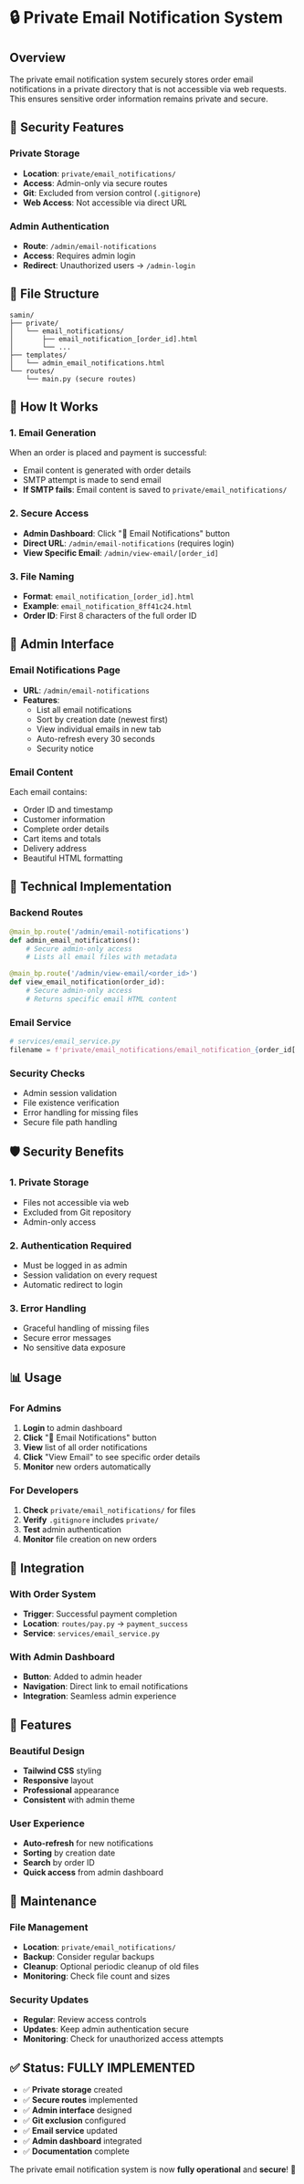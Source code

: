 # 🔒 Private Email Notification System

## Overview

The private email notification system securely stores order email notifications in a private directory that is not accessible via web requests. This ensures sensitive order information remains private and secure.

## 🔐 Security Features

### **Private Storage**

- **Location**: `private/email_notifications/`
- **Access**: Admin-only via secure routes
- **Git**: Excluded from version control (`.gitignore`)
- **Web Access**: Not accessible via direct URL

### **Admin Authentication**

- **Route**: `/admin/email-notifications`
- **Access**: Requires admin login
- **Redirect**: Unauthorized users → `/admin-login`

## 📁 File Structure

```
samin/
├── private/
│   └── email_notifications/
│       ├── email_notification_[order_id].html
│       └── ...
├── templates/
│   └── admin_email_notifications.html
└── routes/
    └── main.py (secure routes)
```

## 🚀 How It Works

### **1. Email Generation**

When an order is placed and payment is successful:

- Email content is generated with order details
- SMTP attempt is made to send email
- **If SMTP fails**: Email content is saved to `private/email_notifications/`

### **2. Secure Access**

- **Admin Dashboard**: Click "📧 Email Notifications" button
- **Direct URL**: `/admin/email-notifications` (requires login)
- **View Specific Email**: `/admin/view-email/[order_id]`

### **3. File Naming**

- **Format**: `email_notification_[order_id].html`
- **Example**: `email_notification_8ff41c24.html`
- **Order ID**: First 8 characters of the full order ID

## 🎯 Admin Interface

### **Email Notifications Page**

- **URL**: `/admin/email-notifications`
- **Features**:
  - List all email notifications
  - Sort by creation date (newest first)
  - View individual emails in new tab
  - Auto-refresh every 30 seconds
  - Security notice

### **Email Content**

Each email contains:

- Order ID and timestamp
- Customer information
- Complete order details
- Cart items and totals
- Delivery address
- Beautiful HTML formatting

## 🔧 Technical Implementation

### **Backend Routes**

```python
@main_bp.route('/admin/email-notifications')
def admin_email_notifications():
    # Secure admin-only access
    # Lists all email files with metadata

@main_bp.route('/admin/view-email/<order_id>')
def view_email_notification(order_id):
    # Secure admin-only access
    # Returns specific email HTML content
```

### **Email Service**

```python
# services/email_service.py
filename = f'private/email_notifications/email_notification_{order_id[:8]}.html'
```

### **Security Checks**

- Admin session validation
- File existence verification
- Error handling for missing files
- Secure file path handling

## 🛡️ Security Benefits

### **1. Private Storage**

- Files not accessible via web
- Excluded from Git repository
- Admin-only access

### **2. Authentication Required**

- Must be logged in as admin
- Session validation on every request
- Automatic redirect to login

### **3. Error Handling**

- Graceful handling of missing files
- Secure error messages
- No sensitive data exposure

## 📊 Usage

### **For Admins**

1. **Login** to admin dashboard
2. **Click** "📧 Email Notifications" button
3. **View** list of all order notifications
4. **Click** "View Email" to see specific order details
5. **Monitor** new orders automatically

### **For Developers**

1. **Check** `private/email_notifications/` for files
2. **Verify** `.gitignore` includes `private/`
3. **Test** admin authentication
4. **Monitor** file creation on new orders

## 🔄 Integration

### **With Order System**

- **Trigger**: Successful payment completion
- **Location**: `routes/pay.py` → `payment_success`
- **Service**: `services/email_service.py`

### **With Admin Dashboard**

- **Button**: Added to admin header
- **Navigation**: Direct link to email notifications
- **Integration**: Seamless admin experience

## 🎨 Features

### **Beautiful Design**

- **Tailwind CSS** styling
- **Responsive** layout
- **Professional** appearance
- **Consistent** with admin theme

### **User Experience**

- **Auto-refresh** for new notifications
- **Sorting** by creation date
- **Search** by order ID
- **Quick access** from admin dashboard

## 🔧 Maintenance

### **File Management**

- **Location**: `private/email_notifications/`
- **Backup**: Consider regular backups
- **Cleanup**: Optional periodic cleanup of old files
- **Monitoring**: Check file count and sizes

### **Security Updates**

- **Regular**: Review access controls
- **Updates**: Keep admin authentication secure
- **Monitoring**: Check for unauthorized access attempts

## ✅ Status: **FULLY IMPLEMENTED**

- ✅ **Private storage** created
- ✅ **Secure routes** implemented
- ✅ **Admin interface** designed
- ✅ **Git exclusion** configured
- ✅ **Email service** updated
- ✅ **Admin dashboard** integrated
- ✅ **Documentation** complete

The private email notification system is now **fully operational** and **secure**! 🎉
